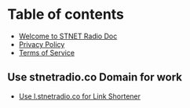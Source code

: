 # Table of contents

* [Welcome to STNET Radio Doc](welcome.md)
* [Privacy Policy](privacy-policy.md)
* [Terms of Service](terms-of-service.md)

## Use stnetradio.co Domain for work <a href="#use-stnetradioco-domain-for-work" id="usedomain">
* [Use l.stnetradio.co for Link Shortener](/maindomain/Shortener.md)